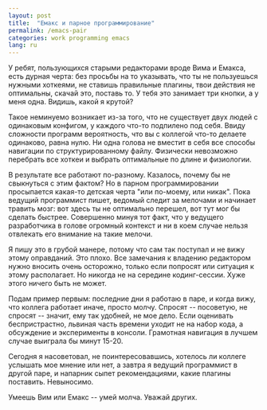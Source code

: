 ```yaml
---
layout: post
title:  "Емакс и парное программирование"
permalink: /emacs-pair
categories: work programming emacs
lang: ru
---
```


У ребят, пользующихся старыми редакторами вроде Вима и Емакса, есть дурная
черта: без просьбы на то указывать, что ты не пользуешься нужными хоткеями, не
ставишь правильные плагины, твои действия не оптимальны, скачай это, поставь
то. У тебя это занимает три кнопки, а у меня одна. Видишь, какой я крутой?

Такое неминуемо возникает из-за того, что не существует двух людей с одинаковым
конфигом, у каждого что-то подпилено под себя. Ввиду сложности программ
вероятность, что вы с коллегой что-то делаете одинаково, равна нулю. Ни одна
голова не вместит в себя все способы навигации по структурированному
файлу. Физически невозможно перебрать все хоткеи и выбрать оптимальные по длине
и физиологии.

В результате все работают по-разному. Казалось, почему бы не свыкнуться с этим
фактом? Но в парном программировании просыпается какая-то детская черта "или
по-моему, или никак". Пока ведущий программист пишет, ведомый следит за мелочами
и начинает травить мозг: вот здесь ты не оптимально перешел, вот тут мог бы
сделать быстрее. Совершенно минуя тот факт, что у ведущего разработчика в голове
огромный контекст и ни в коем случае нельзя отвлекать его внимание на такие
мелочи.

Я пишу это в грубой манере, потому что сам так поступал и не вижу этому
оправданий. Это плохо. Все замечания к владению редактором нужно вносить очень
осторожно, только если попросят или ситуация к этому располагает. Но никогда не
на середине кодинг-сессии. Хуже этого ничего быть не может.

Подам пример первым: последние дни я работаю в паре, и когда вижу, что коллега
работает иначе, просто молчу. Спросят -- посоветую, не спросят -- значит, ему
так удобней, не мое дело. Если оценивать беспристрастно, львиная часть времени
уходит не на набор кода, а обсуждение и эксперименты в консоли. Грамотная
навигация в лучшем случае выиграла бы минут 15-20.

Сегодня я насоветовал, не поинтересовавшись, хотелось ли коллеге услышать мое
мнение или нет, а завтра я ведущий программист в другой паре, и напарник сыпет
рекомендациями, какие плагины поставить. Невыносимо.

Умеешь Вим или Емакс -- умей молча. Уважай других.
